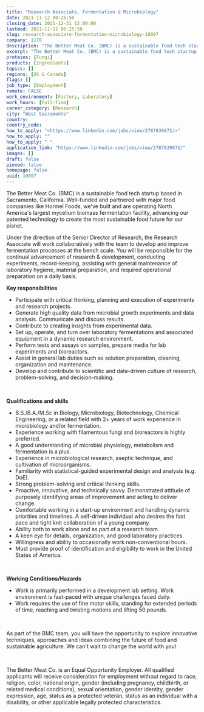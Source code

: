 ```yaml
---
title: "Research Associate, Fermentation & Microbiology"
date: 2021-11-12 00:25:50
closing_date: 2021-12-31 12:00:00
lastmod: 2021-11-12 00:25:50
slug: research-associate-fermentation-microbiology-10007
company: 1170
description: "The Better Meat Co. (BMC) is a sustainable food tech startup based in Sacramento, California. Well-funded and partnered with major food companies like Hormel Foods, we’ve built and are operating North America’s largest mycelium biomass fermentation facility, advancing our patented technology to create the most sustainable food future for our planet. "
excerpt: "The Better Meat Co. (BMC) is a sustainable food tech startup based in Sacramento, California. Well-funded and partnered with major food companies like Hormel Foods, we’ve built and are operating North America’s largest mycelium biomass fermentation facility, advancing our patented technology to create the most sustainable food future for our planet. "
proteins: [Fungi]
products: [Ingredients]
topics: []
regions: [US & Canada]
flags: []
job_type: [Employment]
remote: FALSE
work_environment: [Factory, Laboratory]
work_hours: [Full-Time]
career_category: [Research]
city: "West Sacramento"
country: 
country_code: 
how_to_apply: "<https://www.linkedin.com/jobs/view/2787839872/>"
how_to_apply: ""
how_to_apply: " "
application_link: "https://www.linkedin.com/jobs/view/2787839872/"
images: []
draft: false
pinned: false
homepage: false
uuid: 10007
---
```

The Better Meat Co. (BMC) is a sustainable food tech startup based in
Sacramento, California. Well-funded and partnered with major food
companies like Hormel Foods, we've built and are operating North
America's largest mycelium biomass fermentation facility, advancing our
patented technology to create the most sustainable food future for our
planet. 

Under the direction of the Senior Director of Research, the Research
Associate will work collaboratively with the team to develop and improve
fermentation processes at the bench scale. You will be responsible for
the continual advancement of research & development, conducting
experiments, record-keeping, assisting with general maintenance of
laboratory hygiene, material preparation, and required operational
preparation on a daily basis. 

**Key responsibilities**

-   Participate with critical thinking, planning and execution of
    experiments and research projects. 
-   Generate high quality data from microbial growth experiments and
    data analysis. Communicate and discuss results.
-   Contribute to creating insights from experimental data.
-   Set up, operate, and turn over laboratory fermentations and
    associated equipment in a dynamic research environment.
-   Perform tests and assays on samples, prepare media for lab
    experiments and bioreactors.
-   Assist in general lab duties such as solution preparation, cleaning,
    organization and maintenance.
-   Develop and contribute to scientific and data-driven culture of
    research, problem-solving, and decision-making.

 

**Qualifications and skills**

-   B.S./B.A./M.Sc in Biology, Microbiology, Biotechnology, Chemical
    Engineering, or a related field with 2+ years of work experience in
    microbiology and/or fermentation. 
-   Experience working with filamentous fungi and bioreactors is highly
    preferred.
-   A good understanding of microbial physiology, metabolism and
    fermentation is a plus.
-   Experience in microbiological research, aseptic technique, and
    cultivation of microorganisms.
-   Familiarity with statistical-guided experimental design and analysis
    (e.g. DoE). 
-   Strong problem-solving and critical thinking skills.
-   Proactive, innovative, and technically savvy. Demonstrated attitude
    of purposely identifying areas of improvement and acting to deliver
    change.
-   Comfortable working in a start-up environment and handling dynamic
    priorities and timelines. A self-driven individual who desires the
    fast pace and tight knit collaboration of a young company.
-   Ability both to work alone and as part of a research team.
-   A keen eye for details, organization, and good laboratory practices.
-   Willingness and ability to occasionally work non-conventional hours.
-   Must provide proof of identification and eligibility to work in the
    United States of America.

 

**Working Conditions/Hazards**

-   Work is primarily performed in a development lab setting. Work
    environment is fast-paced with unique challenges faced daily.
-   Work requires the use of fine motor skills, standing for extended
    periods of time, reaching and twisting motions and lifting 50
    pounds.

 

As part of the BMC team, you will have the opportunity to explore
innovative techniques, approaches and ideas combining the future of food
and sustainable agriculture. We can't wait to change the world with you!

 

The Better Meat Co. is an Equal Opportunity Employer. All qualified
applicants will receive consideration for employment without regard to
race, religion, color, national origin, gender (including pregnancy,
childbirth, or related medical conditions), sexual orientation, gender
identity, gender expression, age, status as a protected veteran, status
as an individual with a disability, or other applicable legally
protected characteristics.
